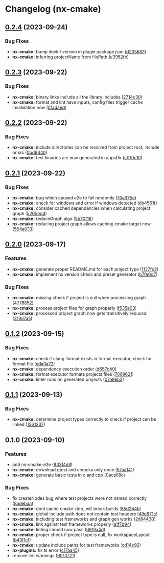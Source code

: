 # Changelog (nx-cmake)

## [0.2.4](https://github.com/clemenscodes/nx-plugins/compare/nx-cmake-0.2.3...nx-cmake-0.2.4) (2023-09-24)


### Bug Fixes

* **nx-cmake:** bump devkit version in plugin package.json ([d235683](https://github.com/clemenscodes/nx-plugins/commit/d235683f58de96c2bd202f15a4f3d641d3d972ab))
* **nx-cmake:** inferring projectName from filePath ([e3952fb](https://github.com/clemenscodes/nx-plugins/commit/e3952fb1a6fec2e302542767f86ecf596db3f278))

## [0.2.3](https://github.com/clemenscodes/nx-plugins/compare/nx-cmake-0.2.2...nx-cmake-0.2.3) (2023-09-22)


### Bug Fixes

* **nx-cmake:** binary links include all the library includes ([2714c30](https://github.com/clemenscodes/nx-plugins/commit/2714c30d666a52b60fb587aaed6bae5bb7c82da4))
* **nx-cmake:** format and lint have inputs, config files trigger cache invalidation now ([0fa4aed](https://github.com/clemenscodes/nx-plugins/commit/0fa4aedf8bd894ea945706424e34ab0dfe4a892f))

## [0.2.2](https://github.com/clemenscodes/nx-plugins/compare/nx-cmake-0.2.1...nx-cmake-0.2.2) (2023-09-22)


### Bug Fixes

* **nx-cmake:** include directories can be resolved from project root, include or src ([0bd8440](https://github.com/clemenscodes/nx-plugins/commit/0bd8440e62fa4b8b2153441ccf19f08e5382baf8))
* **nx-cmake:** test binaries are now generated in appsDir ([c010c10](https://github.com/clemenscodes/nx-plugins/commit/c010c10541c6dcbae54e7fa46a96f53291f09c9c))

## [0.2.1](https://github.com/clemenscodes/nx-plugins/compare/nx-cmake-0.2.0...nx-cmake-0.2.1) (2023-09-22)


### Bug Fixes

* **nx-cmake:** bug which caused e2e to fail randomly ([70a675e](https://github.com/clemenscodes/nx-plugins/commit/70a675e0940b8393951718acf5c3677f53ff3551))
* **nx-cmake:** check for windows and error if windows detected ([db4561f](https://github.com/clemenscodes/nx-plugins/commit/db4561f33dfdf9f0a634a0ad483190470861a43e))
* **nx-cmake:** consider cached dependencies when calculating project graph ([5265ed4](https://github.com/clemenscodes/nx-plugins/commit/5265ed41d0ee4507932545e54909fbd8710c9a34))
* **nx-cmake:** reduceGraph algo ([5b70f16](https://github.com/clemenscodes/nx-plugins/commit/5b70f16d135010a74edb7bac989ea9e7c146eacc))
* **nx-cmake:** reducing project graph allows caching cmake target now ([564a833](https://github.com/clemenscodes/nx-plugins/commit/564a8339c3f6fd337852d0943d80a4cd15a419be))

## [0.2.0](https://github.com/clemenscodes/nx-plugins/compare/nx-cmake-0.1.2...nx-cmake-0.2.0) (2023-09-17)


### Features

* **nx-cmake:** generate proper README.md for each project type ([1137fe3](https://github.com/clemenscodes/nx-plugins/commit/1137fe3efe3a07f6ee0a672295b5e191f960f662))
* **nx-cmake:** implement nx version check and preset generator ([b7fe0d7](https://github.com/clemenscodes/nx-plugins/commit/b7fe0d75fc9860a771b7b0a2642bfc4b48770d39))


### Bug Fixes

* **nx-cmake:** missing check if project is null when processing graph ([4776852](https://github.com/clemenscodes/nx-plugins/commit/477685207295b0befc8395367387b4d237f06a16))
* **nx-cmake:** process project files for graph properly ([f535a03](https://github.com/clemenscodes/nx-plugins/commit/f535a0339d9bf4ba5f463e73776d6ddc41ec5a0a))
* **nx-cmake:** processed project graph now gets transitively reduced ([319d7a5](https://github.com/clemenscodes/nx-plugins/commit/319d7a56881409002e99eb2fe709c8fed70206fb))

## [0.1.2](https://github.com/clemenscodes/nx-plugins/compare/nx-cmake-0.1.1...nx-cmake-0.1.2) (2023-09-15)


### Bug Fixes

* **nx-cmake:** check if clang-format exists in format executor, check for format file ([eda0a72](https://github.com/clemenscodes/nx-plugins/commit/eda0a7270dab1d4d99cb6979589bf8790b3412da))
* **nx-cmake:** dependency execution order ([d657c40](https://github.com/clemenscodes/nx-plugins/commit/d657c40f5e0283e3a0b3a0c58b9fe31e9d4196fd))
* **nx-cmake:** format executor formats projects files ([7069621](https://github.com/clemenscodes/nx-plugins/commit/706962139f60d47af3b054b1a0920eb13172f275))
* **nx-cmake:** linter runs on generated projects ([07a96b2](https://github.com/clemenscodes/nx-plugins/commit/07a96b23f821a6cb04b5a02ca87040d4a4eb2342))

## [0.1.1](https://github.com/clemenscodes/nx-plugins/compare/nx-cmake-0.1.0...nx-cmake-0.1.1) (2023-09-13)


### Bug Fixes

* **nx-cmake:** determine project types correctly to check if project can be linked ([1561237](https://github.com/clemenscodes/nx-plugins/commit/156123719dba3bb2b6c50d3a0ef0339c9fb68d87))

## 0.1.0 (2023-09-10)


### Features

* add nx-cmake-e2e ([833f4d8](https://github.com/clemenscodes/nx-plugins/commit/833f4d844cf5b28ff296e26eecd934ac38110e70))
* **nx-cmake:** download gtest and cmocka only once ([57aa141](https://github.com/clemenscodes/nx-plugins/commit/57aa14171d77be79ff1659840256c24998b22d6e))
* **nx-cmake:** generate basic tests in c and cpp ([0aca08c](https://github.com/clemenscodes/nx-plugins/commit/0aca08c65465c6ff45814dd6376480fd2a993551))


### Bug Fixes

* fix createNodes bug where test projects were not named correctly ([8adebda](https://github.com/clemenscodes/nx-plugins/commit/8adebdabbc27e8ff513d5e9337f2ffd4d7e776a3))
* **nx-cmake:** dont cache cmake step, will break builds ([85d244b](https://github.com/clemenscodes/nx-plugins/commit/85d244b9bf0885cab0a9aa2e3ee34c6496bdde46))
* **nx-cmake:** global include path does not contain test headers ([49d871c](https://github.com/clemenscodes/nx-plugins/commit/49d871cffbe4f9c6c661f8de55a6c85aa0fe1823))
* **nx-cmake:** including test frameworks and graph gen works ([2d64430](https://github.com/clemenscodes/nx-plugins/commit/2d64430d47940431aa86c1f30a1e6f5f23cb01cc))
* **nx-cmake:** link against test frameworks properly ([a1f7b94](https://github.com/clemenscodes/nx-plugins/commit/a1f7b94bf05d20ac96cb19510b1f6b5b9c18061c))
* **nx-cmake:** linting should now pass ([6919a4d](https://github.com/clemenscodes/nx-plugins/commit/6919a4d718153f28abbc2cb353ddb3cb366612f6))
* **nx-cmake:** proper check if project type is null, fix workspaceLayout ([b43f1c1](https://github.com/clemenscodes/nx-plugins/commit/b43f1c116a486828fc8f742550898ea977905fbe))
* **nx-cmake:** update include paths for test frameworks ([cd14e92](https://github.com/clemenscodes/nx-plugins/commit/cd14e922393a1b3b5a461fe4cec92b98d83cddbf))
* **nx-plugins:** fix ts error ([c17aa45](https://github.com/clemenscodes/nx-plugins/commit/c17aa4512169381f7b70936233ae8e6043c216d7))
* remove lint warnings ([9010721](https://github.com/clemenscodes/nx-plugins/commit/9010721a116a0348d31d8c1ae0b3bc6a7bbe259b))
